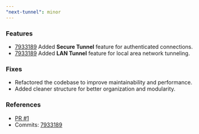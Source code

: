 ```yaml
---
"next-tunnel": minor
---
```


### Features

- [7933189](https://github.com/Vivek-k3/next-tunnel/commit/7933189) Added **Secure Tunnel** feature for authenticated connections.
- [7933189](https://github.com/Vivek-k3/next-tunnel/commit/7933189) Added **LAN Tunnel** feature for local area network tunneling.

### Fixes

- Refactored the codebase to improve maintainability and performance.
- Added cleaner structure for better organization and modularity.

### References

- [PR #1](https://github.com/Vivek-k3/next-tunnel/pull/1)
- Commits: [7933189](https://github.com/Vivek-k3/next-tunnel/commit/7933189)